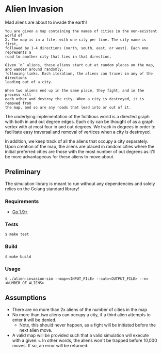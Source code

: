 # Alien Invasion

Mad aliens are about to invade the earth!

```
You are given a map containing the names of cities in the non-existent world of
X. The map is in a file, with one city per line. The city name is first,
followed by 1-4 directions (north, south, east, or west). Each one represents a
road to another city that lies in that direction.

Given `n` aliens, these aliens start out at random places on the map, and wander around randomly,
following links. Each iteration, the aliens can travel in any of the directions
leading out of a city.

When two aliens end up in the same place, they fight, and in the process kill
each other and destroy the city. When a city is destroyed, it is removed from
the map, and so are any roads that lead into or out of it.
```

The underlying implementation of the fictitious world is a directed graph with both
in and out degree edges. Each city can be thought of as a graph vertex with at
most four in and out degrees. We track in degrees in order to facilitate easy
traversal and removal of vertices when a city is destroyed.

In addition, we keep track of all the aliens that occupy a city separately. Upon
creation of the map, the aliens are placed in random cities where the initial
preferred cities are those with the most number of out degrees as it'll be more
advantageous for these aliens to move about.

## Preliminary

The simulation library is meant to run without any dependencies and solely relies
on the Golang standard library! 

### Requirements

* [Go 1.9+](https://golang.org/dl/)

### Tests

```
$ make test
```

### Build

```
$ make build
```

### Usage

```
$ ./alien-invasion-sim --map=<INPUT_FILE> --out=<OUTPUT_FILE> --n=<NUMBER_OF_ALIENS>
```

## Assumptions

- There are no more than 2x aliens of the number of cities in the map
- No more than two aliens can occupy a city, if a third alien attempts to enter it will be denied.
  - Note, this should never happen, as a fight will be initiated before the next alien move.
- A valid map will be provided such that a valid simulation will execute with a given `n`. In other words, the aliens won't be trapped
before 10,000 moves. If so, an error will be returned.

